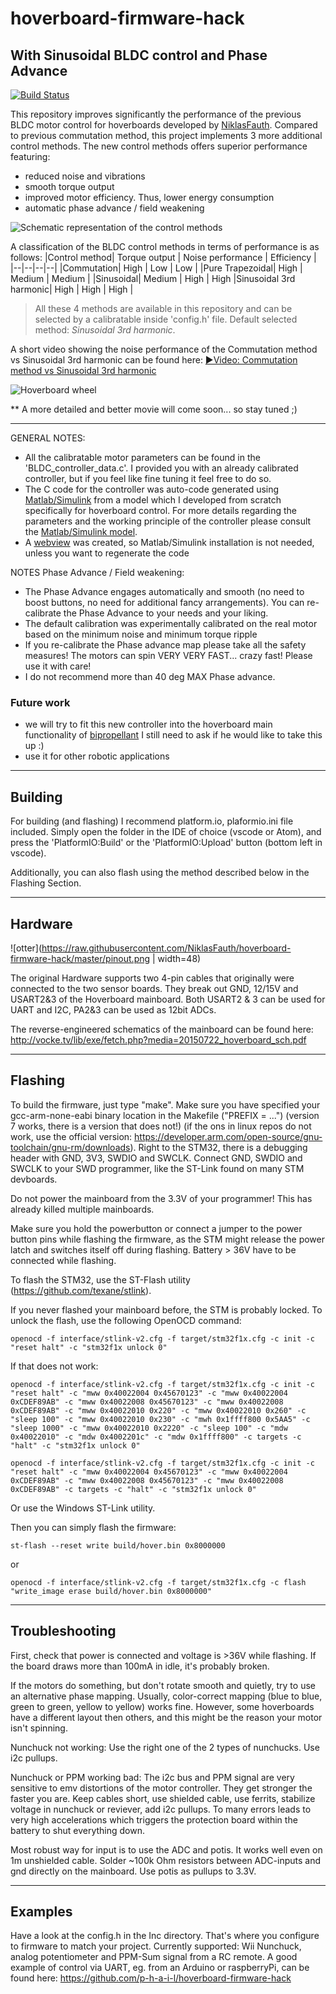 # hoverboard-firmware-hack
## With Sinusoidal BLDC control and Phase Advance
[![Build Status](https://travis-ci.org/joemccann/dillinger.svg?branch=master)](https://travis-ci.org/joemccann/dillinger)

This repository improves significantly the performance of the previous BLDC motor control for hoverboards developed by [NiklasFauth](https://github.com/NiklasFauth/hoverboard-firmware-hack). Compared to previous commutation method, this project implements 3 more additional control methods. The new control methods offers superior performance featuring:
 - reduced noise and vibrations 	
 - smooth torque output 	
 - improved motor efficiency. Thus, lower energy consumption
 - automatic phase advance / field weakening

![Schematic representation of the control methods](https://github.com/EmanuelFeru/hoverboard-firmware-hack/blob/master/01_Matlab/02_Figures/control_methods.png)

A classification of the BLDC control methods in terms of performance is as follows:
|Control method| Torque output | Noise performance | Efficiency |
|--|--|--|--|
|Commutation| High | Low | Low |
|Pure Trapezoidal| High | Medium | Medium |
|Sinusoidal| Medium | High | High
|Sinusoidal 3rd harmonic| High | High | High |

> All these 4 methods are available in this repository and can be selected by a calibratable inside 'config.h' file. Default selected method: *Sinusoidal 3rd harmonic*.

A short video showing the noise performance of the Commutation method vs Sinusoidal 3rd harmonic can be found here:
[►Video: Commutation method vs Sinusoidal 3rd harmonic](https://drive.google.com/file/d/1vC_kEkp2LE2lAaMCJcmK4z2m3jrPUoBD/view)

![Hoverboard wheel](https://github.com/EmanuelFeru/hoverboard-firmware-hack/blob/master/docs/pictures/hoverboard_wheel.JPG)

** A more detailed and better movie will come soon... so stay tuned ;)

---
GENERAL NOTES:
 - All the calibratable motor parameters can be found in the 'BLDC_controller_data.c'. I provided you with an already calibrated controller, but if you feel like fine tuning it feel free to do so.
 - The C code for the controller was auto-code generated using [Matlab/Simulink](https://nl.mathworks.com/solutions/embedded-code-generation.html) from a model which I developed from scratch specifically for hoverboard control. For more details regarding the parameters and the working principle of the controller please consult the [Matlab/Simulink model](https://github.com/EmanuelFeru/hoverboard-firmware-hack/tree/master/01_Matlab).
 - A [webview](https://github.com/EmanuelFeru/hoverboard-firmware-hack/tree/master/01_Matlab/BLDC_controller_ert_rtw/html/webview) was created, so Matlab/Simulink installation is not needed, unless you want to regenerate the code

NOTES Phase Advance / Field weakening:

 - The Phase Advance engages automatically and smooth (no need to boost buttons, no need for additional fancy arrangements). You can re-calibrate the Phase Advance to your needs and your liking. 
 - The default calibration was experimentally calibrated on the real motor based on the minimum noise and minimum torque ripple
 - If you re-calibrate the Phase advance map please take all the safety measures! The motors can spin VERY VERY FAST... crazy fast! Please use it with care!
 - I do not recommend more than 40 deg MAX Phase advance. 

### Future work
 - we will try to fit this new controller into the hoverboard main functionality of [bipropellant](https://github.com/bipropellant/bipropellant-hoverboard-firmware) I still need to ask if he would like to take this up :)
 - use it for other robotic applications

---
## Building 
For building (and flashing) I recommend platform.io, plaformio.ini file included. Simply open the folder in the IDE of choice (vscode or Atom), and press the 'PlatformIO:Build' or the 'PlatformIO:Upload' button (bottom left in vscode).

Additionally, you can also flash using the method described below in the Flashing Section.

---

## Hardware
![otter](https://raw.githubusercontent.com/NiklasFauth/hoverboard-firmware-hack/master/pinout.png | width=48)

The original Hardware supports two 4-pin cables that originally were connected to the two sensor boards. They break out GND, 12/15V and USART2&3 of the Hoverboard mainboard.
Both USART2 & 3 can be used for UART and I2C, PA2&3 can be used as 12bit ADCs.

The reverse-engineered schematics of the mainboard can be found here:
http://vocke.tv/lib/exe/fetch.php?media=20150722_hoverboard_sch.pdf

---

## Flashing
To build the firmware, just type "make". Make sure you have specified your gcc-arm-none-eabi binary location in the Makefile ("PREFIX = ...") (version 7 works, there is a version that does not!) (if the ons in linux repos do not work, use the official version: https://developer.arm.com/open-source/gnu-toolchain/gnu-rm/downloads). Right to the STM32, there is a debugging header with GND, 3V3, SWDIO and SWCLK. Connect GND, SWDIO and SWCLK to your SWD programmer, like the ST-Link found on many STM devboards.

Do not power the mainboard from the 3.3V of your programmer! This has already killed multiple mainboards.

Make sure you hold the powerbutton or connect a jumper to the power button pins while flashing the firmware, as the STM might release the power latch and switches itself off during flashing. Battery > 36V have to be connected while flashing.

To flash the STM32, use the ST-Flash utility (https://github.com/texane/stlink).

If you never flashed your mainboard before, the STM is probably locked. To unlock the flash, use the following OpenOCD command:
```
openocd -f interface/stlink-v2.cfg -f target/stm32f1x.cfg -c init -c "reset halt" -c "stm32f1x unlock 0"
```

If that does not work:
```
openocd -f interface/stlink-v2.cfg -f target/stm32f1x.cfg -c init -c "reset halt" -c "mww 0x40022004 0x45670123" -c "mww 0x40022004 0xCDEF89AB" -c "mww 0x40022008 0x45670123" -c "mww 0x40022008 0xCDEF89AB" -c "mww 0x40022010 0x220" -c "mww 0x40022010 0x260" -c "sleep 100" -c "mww 0x40022010 0x230" -c "mwh 0x1ffff800 0x5AA5" -c "sleep 1000" -c "mww 0x40022010 0x2220" -c "sleep 100" -c "mdw 0x40022010" -c "mdw 0x4002201c" -c "mdw 0x1ffff800" -c targets -c "halt" -c "stm32f1x unlock 0"
```
```
openocd -f interface/stlink-v2.cfg -f target/stm32f1x.cfg -c init -c "reset halt" -c "mww 0x40022004 0x45670123" -c "mww 0x40022004 0xCDEF89AB" -c "mww 0x40022008 0x45670123" -c "mww 0x40022008 0xCDEF89AB" -c targets -c "halt" -c "stm32f1x unlock 0"
```
Or use the Windows ST-Link utility.

Then you can simply flash the firmware:
```
st-flash --reset write build/hover.bin 0x8000000
```
or
```
openocd -f interface/stlink-v2.cfg -f target/stm32f1x.cfg -c flash "write_image erase build/hover.bin 0x8000000"
```

---
## Troubleshooting
First, check that power is connected and voltage is >36V while flashing.
If the board draws more than 100mA in idle, it's probably broken.

If the motors do something, but don't rotate smooth and quietly, try to use an alternative phase mapping. Usually, color-correct mapping (blue to blue, green to green, yellow to yellow) works fine. However, some hoverboards have a different layout then others, and this might be the reason your motor isn't spinning.

Nunchuck not working: Use the right one of the 2 types of nunchucks. Use i2c pullups.

Nunchuck or PPM working bad: The i2c bus and PPM signal are very sensitive to emv distortions of the motor controller. They get stronger the faster you are. Keep cables short, use shielded cable, use ferrits, stabilize voltage in nunchuck or reviever, add i2c pullups. To many errors leads to very high accelerations which triggers the protection board within the battery to shut everything down.

Most robust way for input is to use the ADC and potis. It works well even on 1m unshielded cable. Solder ~100k Ohm resistors between ADC-inputs and gnd directly on the mainboard. Use potis as pullups to 3.3V.

---


## Examples

Have a look at the config.h in the Inc directory. That's where you configure to firmware to match your project.
Currently supported: Wii Nunchuck, analog potentiometer and PPM-Sum signal from a RC remote.
A good example of control via UART, eg. from an Arduino or raspberryPi, can be found here:
https://github.com/p-h-a-i-l/hoverboard-firmware-hack